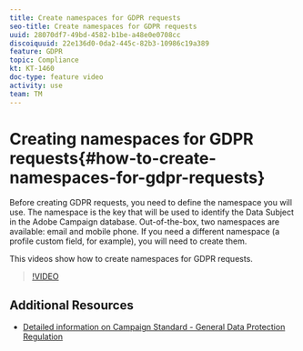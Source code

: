 ```yaml
---
title: Create namespaces for GDPR requests
seo-title: Create namespaces for GDPR requests
uuid: 28070df7-49bd-4582-b1be-a48e0e0708cc
discoiquuid: 22e136d0-0da2-445c-82b3-10986c19a389
feature: GDPR
topic: Compliance
kt: KT-1460
doc-type: feature video
activity: use
team: TM
---
```


# Creating namespaces for GDPR requests{#how-to-create-namespaces-for-gdpr-requests}

Before creating GDPR requests, you need to define the namespace you will use. The namespace is the key that will be used to identify the Data Subject in the Adobe Campaign database. Out-of-the-box, two namespaces are available: email and mobile phone. If you need a different namespace (a profile custom field, for example),  you will need to create them.  

This videos show how to create namespaces for GDPR requests.

>[!VIDEO](https://video.tv.adobe.com/v/22600?quality=12)

## Additional Resources 

* [Detailed information on Campaign Standard - General Data Protection Regulation](https://docs.campaign.adobe.com/doc/standard/getting_started/en/ACS_GDPR.html)
